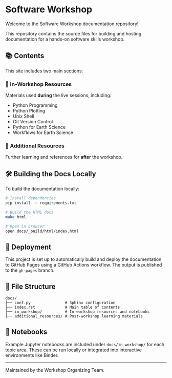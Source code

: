 # Software Workshop

Welcome to the Software Workshop documentation repository!

This repository contains the source files for building and hosting documentation for a hands-on software skills workshop.

## 📚 Contents

This site includes two main sections:

### 🔹 In-Workshop Resources
Materials used **during** the live sessions, including:
- Python Programming
- Python Plotting
- Unix Shell
- Git Version Control
- Python for Earth Science
- Workflows for Earth Science

### 🔹 Additional Resources
Further learning and references for **after** the workshop.

## 🛠️ Building the Docs Locally

To build the documentation locally:

```bash
# Install dependencies
pip install -r requirements.txt

# Build the HTML docs
make html

# Open in browser
open docs/_build/html/index.html
```

## 🚀 Deployment

This project is set up to automatically build and deploy the documentation to GitHub Pages using a GitHub Actions workflow. The output is published to the `gh-pages` branch.

## 📂 File Structure

```
docs/
├── conf.py               # Sphinx configuration
├── index.rst             # Main table of contents
├── in_workshop/          # In-workshop resources and notebooks
├── additional_resources/ # Post-workshop learning materials
```

## 🧪 Notebooks

Example Jupyter notebooks are included under `docs/in_workshop/` for each topic area. These can be run locally or integrated into interactive environments like Binder.

---

Maintained by the Workshop Organizing Team.
